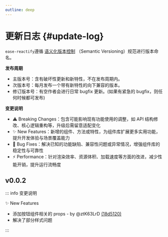 ```yaml
---
outline: deep
---
```


# 更新日志 {#update-log}
  `ease-reactify`遵循 [语义化版本控制](https://semver.org/lang/zh-CN/) （Semantic Versioning）规范进行版本命名。

  <div class="tip" style="font-weight: 800">
  
  发布周期
  
  </div>

  - 主版本号：含有破坏性更新和新特性，不在发布周期内。
  - 次版本号：每月发布一个带有新特性的向下兼容的版本。
  - 修订版本号：有空作者会进行日常 bugfix 更新。(如果有紧急的 bugfix，则任何时候都可发布)

  <div class="tip" style="font-weight: 800">
  
  变更说明
  
  </div>

  - ⚠️ Breaking Changes：包含可能影响现有功能使用的调整，如 API 结构修改、核心逻辑重构等，升级后需留意适配变化
  - ✨ New Features：新增的组件、方法或特性，为组件库扩展更多实用功能，提升开发体验与场景覆盖能力
  - 🐛 Bug Fixes：解决已知的功能缺陷、兼容性问题或异常情况，增强组件库的稳定性与可靠性
  - ⚡ Performance：针对渲染效率、资源体积、加载速度等方面的改进，减少性能开销，提升运行流畅度

## v0.0.2

::: info 变更说明

✨ New Features
  - 添加按钮组件相关的 props - by @ztK63LrD [(18d5120)](https://github.com/ztK63LrD/ease-reactify/commit/18d5120dd47b4f2769ae3c64185f390fbb767d89)
  - 解决了部分样式问题

:::
